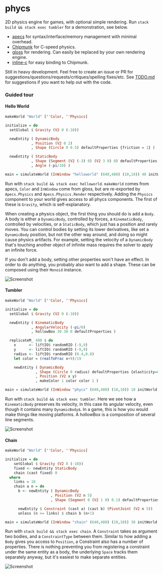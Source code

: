# phycs

2D physics engine for games, with optional simple rendering.
Run `stack build && stack exec tumbler` for a demonstration, see below.

- [apecs](https://github.com/jonascarpay/apecs) for syntax/interface/memory management with minimal overhead.
- [Chipmunk](https://github.com/slembcke/Chipmunk2D) for C-speed physics.
- [gloss](https://github.com/benl23x5/gloss) for rendering. Can easily be replaced by your own rendering engine.
- [inline-c](https://github.com/fpco/inline-c) for easy binding to Chipmunk.

Still in heavy development.
Feel free to create an issue or PR for suggestions/questions/requests/critiques/spelling fixes/etc.
See [TODO.md](https://github.com/jonascarpay/phycs/blob/master/TODO.md) for suggestions if you want to help out with the code.

### Guided tour

#### Hello World
```haskell
makeWorld "World" [''Color, ''Physics]

initialize = do
  setGlobal $ Gravity (V2 0 (-10))

  newEntity ( DynamicBody
            , Position (V2 0 2)
            , Shape (Circle 0 0.5) defaultProperties {friction = 1} )

  newEntity ( StaticBody
            , Shape (Segment (V2 (-3) 0) (V2 3 0) 0) defaultProperties {friction = 1}
            , Angle (-pi/10) )

main = simulateWorld (InWindow "helloworld" (640,480) (10,10)) 40 initWorld initialize
```
Run with `stack build && stack exec helloworld`.
`makeWorld` comes from apecs, `Color` and `InWindow` come from gloss, but are re-exported by `Apecs.Physics` and `Apecs.Physics.Render` respectively.
Adding the `Physics` component to your world gives access to all phycs components.
The first of these is `Gravity`, which is self-explanatory.

When creating a physics object, the first thing you should do is add a `Body`.
A body is either a `DynamicBody`, controlled by forces, a `KinematicBody`, controlled by velocities, or a `StaticBody`, which just has a position and rarely moves.
You can control bodies by setting its lower derivatives, like set a `DynamicBody` position, but not the other way around, and doing so might cause physics artifacts.
For example, setting the velocity of a `DynamicBody` that's touching another object of infinite mass requires the solver to apply an infinite force.

If you don't add a body, setting other properties won't have an effect.
In order to do anything, you probably also want to add a shape.
These can be composed using their `Monoid` instance.

![Screenshot](https://raw.githubusercontent.com/jonascarpay/phycs/master/examples/helloworld.png)


#### Tumbler
```haskell
makeWorld "World" [''Color, ''Physics]

initialize = do
  setGlobal $ Gravity (V2 0 (-10))

  newEntity ( KinematicBody
            , AngularVelocity (-pi/6)
            , hollowBox 30 30 0 defaultProperties )

  replicateM_ 400 $ do
    x      <- liftIO$ randomRIO (-9,9)
    y      <- liftIO$ randomRIO (-9,9)
    radius <- liftIO$ randomRIO (0.4,0.8)
    let color = (realToFrac x+9)/19

    newEntity ( DynamicBody
              , Shape (Circle 0 radius) defaultProperties {elasticity=0.9}
              , Position (V2 x y)
              , makeColor 1 color color 1 )

main = simulateWorld (InWindow "phycs" (640,480) (10,10)) 10 initWorld initialize
```
Run with `stack build && stack exec tumbler`.
Here we see how a `KinematicBody` preserves its velocity, in this case its angular velocity, even though it contains many `DynamicBody`s.
In a game, this is how you would make things like moving platforms.
A hollowBox is a composition of several line segments.

![Screenshot](https://raw.githubusercontent.com/jonascarpay/phycs/master/examples/tumbler.png)

#### Chain
```haskell
makeWorld "World" [''Color, ''Physics]

initialize = do
    setGlobal $ Gravity (V2 0 (-10))
    fixed <- newEntity StaticBody
    chain (cast fixed) 0
  where
    links = 10
    chain a n = do
      b <- newEntity ( DynamicBody
                     , Position (V2 n 5)
                     , Shape (Segment 0 (V2 1 0) 0.1) defaultProperties )

      newEntity $ Constraint (cast a) (cast b) (PivotJoint (V2 n 5))
      unless (n >= links) $ chain b (n+1)

main = simulateWorld (InWindow "chain" (640,480) (10,10)) 30 initWorld initialize
```
Run with `stack build && stack exec chain`.
A `Constraint` takes as argument two bodies, and a `ConstraintType` between them.
Similar to how adding a `Body` gives you access to `Position`, a Constraint also has a number of properties.
There is nothing preventing you from registering a constraint under the same entity as a body, the underlying `Space` tracks them separately anyway, but it's easiest to make separate entities.

![Screenshot](https://raw.githubusercontent.com/jonascarpay/phycs/master/examples/chain.png)
